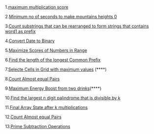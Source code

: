 1.[maximum multiplication score](https://leetcode.com/problems/maximum-multiplication-score/description/)

2.[Minimum no of seconds to make mountains heights 0](https://leetcode.com/problems/minimum-number-of-seconds-to-make-mountain-height-zero/description/)

3.[Count substrings that can be rearranged to form strings that contains word1 as prefix](https://leetcode.com/problems/count-substrings-that-can-be-rearranged-to-contain-a-string-i/description/)

4.[Convert Date to Binary](https://leetcode.com/problems/convert-date-to-binary/description/)

5.[Maximize Scores of Numbers in Range](https://leetcode.com/problems/maximize-score-of-numbers-in-ranges/description/)

6.[Find the length of the longest Common Prefix](https://leetcode.com/problems/find-the-length-of-the-longest-common-prefix/description/?envType=daily-question&envId=2024-09-24)

7.[Selecte Cells in Grid with maximum values](https://leetcode.com/problems/select-cells-in-grid-with-maximum-score/description/) (****)




8.[Count Almost equal Pairs](https://leetcode.com/problems/count-almost-equal-pairs-i/description/)

9.[Maximum Energy Boost from two drinks](https://leetcode.com/problems/maximum-energy-boost-from-two-drinks/)(****)

10.[Find the largest  n digit palindrome that is divisible by k](https://leetcode.com/problems/find-the-largest-palindrome-divisible-by-k/description/)

11.[Final Array State after k multiplications](https://leetcode.com/problems/final-array-state-after-k-multiplication-operations-i/description/)

12.[Count Almost equal Pairs](https://leetcode.com/problems/count-almost-equal-pairs-i/)

13.[Prime Subtraction Operations](https://leetcode.com/problems/prime-subtraction-operation/description/?envType=daily-question&envId=2024-11-11)
